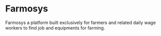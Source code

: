 # Farmosys
Farmosys a platform built exclusively for farmers and related daily wage workers to find job and equipments for farming.

